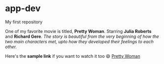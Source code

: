 # app-dev
My first repository

One of my favorite movie is titled, **Pretty Woman**. Starring **Julia Roberts** and **Richard Gere**.
*The story is beautiful from the very beginning of how the two main characters met, upto how they developed their feelings to each other.*

Here's the **sample link** if you want to watch it too :smile:
[Pretty Woman](https://www.prettywoman.com/movie)







